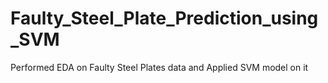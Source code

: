# Faulty_Steel_Plate_Prediction_using_SVM
Performed EDA on Faulty Steel Plates data and Applied SVM model on it
